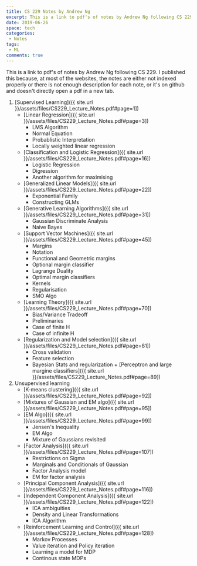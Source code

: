 ```yaml
---
title: CS 229 Notes by Andrew Ng
excerpt: This is a link to pdf's of notes by Andrew Ng following CS 229. I published this because, at most of the websites, the notes are either not indexed properly or there is not enough description for each note, or it's on github and doesn't directly open a pdf in a new tab.
date: 2019-06-26
space: tech
categories:
 - Notes
tags:
 - ML
comments: true
---
```



<script type="text/javascript" async
  src="https://cdn.mathjax.org/mathjax/latest/MathJax.js?config=TeX-MML-AM_CHTML">
</script>

This is a link to pdf's of notes by Andrew Ng following CS 229. I published this because, at most of the websites, the notes are either not indexed properly or there is not enough description for each note, or it's on github and doesn't directly open a pdf in a new tab.

1. [Supervised Learning]({{ site.url }}/assets/files/CS229_Lecture_Notes.pdf#page=1])
    + [Linear Regression]({{ site.url }}/assets/files/CS229_Lecture_Notes.pdf#page=3])
        + LMS Algorithm
        + Normal Equation
        + Probablistic Interpretation
        + Locally weighted linear regression
    + [Classification and Logistic Regression]({{ site.url }}/assets/files/CS229_Lecture_Notes.pdf#page=16])
        + Logistic Regression
        + Digression
        + Another algorithm for maximising
    + [Generalized Linear Models]({{ site.url }}/assets/files/CS229_Lecture_Notes.pdf#page=22])
        + Exponential Family
        + Constructing GLMs
    + [Generative Learning Algorithms]({{ site.url }}/assets/files/CS229_Lecture_Notes.pdf#page=31])
        + Gaussian Discriminate Analysis
        + Naive Bayes
    + [Support Vector Machines]({{ site.url }}/assets/files/CS229_Lecture_Notes.pdf#page=45])
        + Margins
        + Notation
        + Functional and Geometric margins
        + Optional margin classifier
        + Lagrange Duality
        + Optimal margin classifiers
        + Kernels
        + Regularisation
        + SMO Algo
     +  [Learning Theory]({{ site.url }}/assets/files/CS229_Lecture_Notes.pdf#page=70])
          + Bias/Variance Tradeoff
          + Preliminaries
          + Case of finite H
          + Case of infinite H
      + [Regularization and Model selection]({{ site.url }}/assets/files/CS229_Lecture_Notes.pdf#page=81])
          + Cross validation
          + Feature selection
          + Bayesian Stats and regularization
       + [Perceptron and large margine classifiers]({{ site.url }}/assets/files/CS229_Lecture_Notes.pdf#page=89])
  2. Unsupervised learning 
		+ [K-means clustering]({{ site.url }}/assets/files/CS229_Lecture_Notes.pdf#page=92])
       + [Mixtures of Gaussian and EM algo]({{ site.url }}/assets/files/CS229_Lecture_Notes.pdf#page=95])
       + [EM Algo]({{ site.url }}/assets/files/CS229_Lecture_Notes.pdf#page=99])
           + Jensen's Inequality
           + EM Algo
           + Mixture of Gaussians revisited
       + [Factor Analysis]({{ site.url }}/assets/files/CS229_Lecture_Notes.pdf#page=107])
            + Restrictions on Sigma
            + Marginals and Conditionals of Gaussian
            + Factor Analysis model
            + EM for factor analysis
        + [Principal Component Analysis]({{ site.url }}/assets/files/CS229_Lecture_Notes.pdf#page=116])
        + [Independent Component Analysis]({{ site.url }}/assets/files/CS229_Lecture_Notes.pdf#page=122])
            + ICA ambiguities
            + Density and Linear Transformations
            + ICA Algorithm
        + [Reinforcement Learning and Control]({{ site.url }}/assets/files/CS229_Lecture_Notes.pdf#page=128])
            + Markov Processes
            + Value iteration and Policy iteration
            + Learning a model for MDP
            + Continous state MDPs
